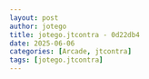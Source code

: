```yaml
---
layout: post
author: jotego
title: jotego.jtcontra - 0d22db4
date: 2025-06-06
categories: [Arcade, jtcontra]
tags: [jotego.jtcontra]
---
```


